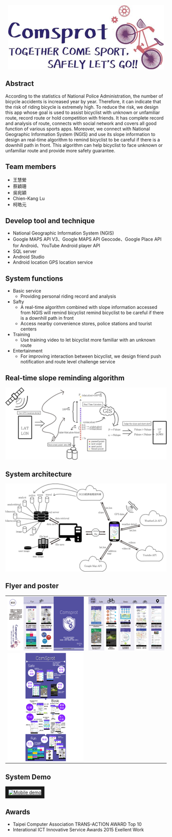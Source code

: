 <p align="center">
  <img height="200" src="https://github.com/ChienKangLu/ComSport-Together-Come-Sport-Safely-Lets-go/blob/master/img/slogan.jpg" />
</p>

## Abstract
According to the statistics of National Police Administration, the number of bicycle accidents is increased year by year. Therefore, it can indicate that the risk of riding bicycle is extremely high. To reduce the risk, we design this app whose goal is used to assist bicyclist with unknown or unfamiliar route, record route or hold competition with friends. It has complete record and analysis of route, connects with social network and covers all good function of various sports apps. Moreover, we connect with National Geographic Information System (NGIS) and use its slope information to design an real-time algorithm to remind bicyclist to be careful if there is a downhill path in front. This algorithm can help bicyclist to face unknown or unfamiliar route and provide more safety guarantee.

## Team members
+ 王慧縈
+ 蔡穎珊
+ 吳宛穎
+ Chien-Kang Lu
+ 柯皓元

## Develop tool and technique
+ National Geographic Information System (NGIS)
+ Google MAPS API V3、Google MAPS API Geocode、Google Place API for Android、YouTube Android player API
+ SQL server
+ Android Studio
+ Android location GPS location service

## System functions
+ Basic service
    + Providing personal riding record and analysis
+ Safty
    + A real-time algorithm combined with slope information accessed from NGIS will remind bicyclist remind bicyclist to be careful if there is a downhill path in front
    + Access nearby convenience stores, police stations and tourist centers
+ Training
    + Use training video to let bicyclist more familiar with an unknown route
+ Entertainment
    + For improving interaction between bicyclist, we design friend push notification and route level challenge service

## Real-time slope reminding algorithm
<p align="center">
  <img src="https://github.com/ChienKangLu/ComSport-Together-Come-Sport-Safely-Lets-go/blob/master/img/slope_application.jpg" />
</p>

## System architecture
<p align="center">
  <img src="https://github.com/ChienKangLu/ComSport-Together-Come-Sport-Safely-Lets-go/blob/master/img/system.jpg" />
</p>

## Flyer and poster
<table>
  <tr>
    <td><img src="https://github.com/ChienKangLu/ComSport-Together-Come-Sport-Safely-Lets-go/blob/master/Documents/1.png" /></td>
    <td><img src="https://github.com/ChienKangLu/ComSport-Together-Come-Sport-Safely-Lets-go/blob/master/Documents/2.png" /></td>
  </tr>
  <tr>
    <td><img src="https://github.com/ChienKangLu/ComSport-Together-Come-Sport-Safely-Lets-go/blob/master/Documents/app_teach.png" /></td>
  </tr>
</table>

## System Demo 
<a href="https://www.youtube.com/watch?v=BzvDoABMT-U" target="_tab"><img src="http://img.youtube.com/vi/BzvDoABMT-U/0.jpg" 
alt="Mobile demo" width="240" height="180" border="10" /></a>

## Awards
+ Taipei Computer Association TRANS-ACTION AWARD Top 10
+ Interational ICT Innovative Service Awards 2015 Exellent Work
